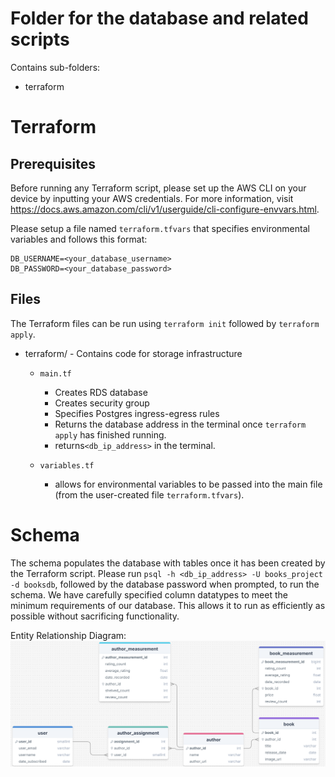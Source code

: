 # Folder for the database and related scripts
Contains sub-folders:
- terraform

# Terraform

## Prerequisites
Before running any Terraform script, please set up the AWS CLI on your device by inputting your AWS credentials. For more information, visit https://docs.aws.amazon.com/cli/v1/userguide/cli-configure-envvars.html.

Please setup a file named `terraform.tfvars` that specifies environmental variables and follows this format:
```
DB_USERNAME=<your_database_username>
DB_PASSWORD=<your_database_password>
```
## Files

The Terraform files can be run using `terraform init` followed by `terraform apply`.

- terraform/ - Contains code for storage infrastructure
    - `main.tf` 
        - Creates RDS database 
        - Creates security group
        - Specifies Postgres ingress-egress rules
        - Returns the database address in the terminal once `terraform apply` has finished running.
        - returns`<db_ip_address>` in the terminal. 

    - `variables.tf`
        - allows for environmental variables to be passed into the main file (from the user-created file `terraform.tfvars`).


# Schema
The schema populates the database with tables once it has been created by the Terraform script.
Please run `psql -h <db_ip_address> -U books_project -d booksdb`, followed 
by the database password when prompted, to run the schema.
We have carefully specified column datatypes to meet the minimum requirements of our database. This allows it to run as 
efficiently as possible without sacrificing functionality. 

Entity Relationship Diagram:
![Entity Relationship Diagram](../assets/entity_relationship_diagram.png)